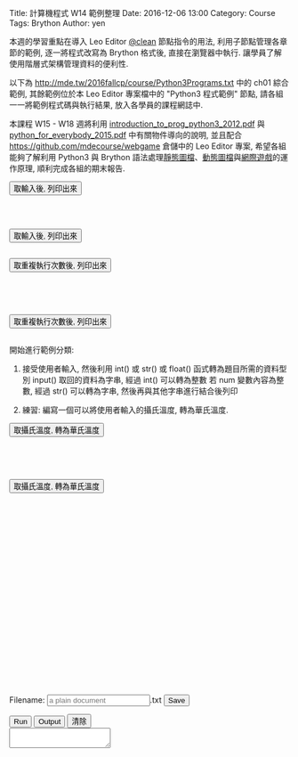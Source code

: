 Title: 計算機程式 W14 範例整理
Date: 2016-12-06 13:00
Category: Course
Tags: Brython
Author: yen

本週的學習重點在導入 Leo Editor <a href="http://leoeditor.com/tutorial-programming.html">@clean</a> 節點指令的用法, 利用子節點管理各章節的範例, 逐一將程式改寫為 Brython 格式後, 直接在瀏覽器中執行. 讓學員了解使用階層式架構管理資料的便利性.

<!-- PELICAN_END_SUMMARY -->

以下為 <a href="http://mde.tw/2016fallcp/course/Python3Programs.txt">http://mde.tw/2016fallcp/course/Python3Programs.txt</a> 中的 ch01 綜合範例, 其餘範例位於本 Leo Editor 專案檔中的 "Python3 程式範例" 節點, 請各組一一將範例程式碼與執行結果, 放入各學員的課程網誌中.

本課程 W15 - W18 週將利用 <a href="./../course/introduction_to_prog_python3_2012.pdf">introduction_to_prog_python3_2012.pdf</a> 與 <a href="./../course/python_for_everybody_2015.pdf">python_for_everybody_2015.pdf</a> 中有關物件導向的說明, 並且配合 <a href="https://github.com/mdecourse/webgame">https://github.com/mdecourse/webgame</a> 倉儲中的 Leo Editor 專案, 希望各組能夠了解利用 Python3 與 Brython 語法處理<a href="http://mde.tw/webgame/bs.html">靜態圖檔</a>、<a href="http://mde.tw/webgame/bunny.html">動態圖檔</a>與<a href="http://mde.tw/webgame/spacewar.html">網際遊戲</a>的運作原理, 順利完成各組的期末報告.

<!-- 導入 FileSaver -->
<script type="text/javascript" src="./../FileSaver.min.js"></script>

<!-- 導入 Brython 標準程式庫 -->

<script type="text/javascript" 
    src="https://cdn.rawgit.com/brython-dev/brython/master/www/src/brython_dist.js">
</script>

<!-- 啟動 Brython -->
<script>
window.onload=function(){
brython(1);
}
</script>
<!-- ch01 基本的列印與輸入函式 -->
<script type="text/python3">
from browser import document
from browser import alert

'''
    # 利用 input() 取得使用者輸入, 然後進行資料處理或運算後, 列出結果
    #01-01.py
    print ("Hello World!")
    #01-02.py
    thetext = input("Enter some text ")
    print ("This is what you entered:")
    print (thetext)
    #01-03.py
    # Note that \n within quote marks forces a new line to be printed
    thetext = input("Enter some text\n")
    print ("This is what you entered:")
    print (thetext)
    #01-04.py
    prompt  = "Enter a some text "
    thetext = input(prompt)
    print ("This is what you entered:")
    print (thetext)
'''

def get_input(ev):
    the_input= input("請輸入")
    alert("輸入為:"+str(the_input))

document['ch01'].bind('click',get_input)
</script>
<button id="ch01">取輸入後, 列印出來</button>

<pre class="brush: python">
<script type="text/python3">
from browser import document
from browser import alert

def get_input(ev):
    the_input= input("請輸入")
    alert("輸入為:"+str(the_input))

document['ch01'].bind('click',get_input)
</script>
<button id="ch01">取輸入後, 列印出來</button>
</pre>
<!-- 重複迴圈與 input() 練習 -->

<div id="container"></div>
<script type="text/python3">
from browser import document as doc
from browser import html
container = doc['container']

def numPrint(ev):
    mystring = ""
    num = input("請輸入重複執行次數:")
    #for i in range(1, 11):
    for i in range(1, int(num)+1):
        mystring += str(i) + ": hello mde" + html.BR()
    container <= mystring

doc['w13'].bind('click',numPrint)
</script>
<button id="w13">取重複執行次數後, 列印出來</button>

<pre class="brush: python">
<div id="container"></div>
<script type="text/python3">
from browser import document as doc
from browser import html
# 利用 document 根據 div 標註 id 設為 container 變數
container = doc['container']

# 因為此函式與滑鼠互動, 需要 event 當作輸入
def numPrint(ev):
    mystring = ""
    num = input("請輸入重複執行次數:")
    #for i in range(1, 11):
    for i in range(1, int(num)+1):
        mystring += str(i) + ": hello mde" + html.BR()
    container <= mystring

# 與 id 為 'w13' 對應的 button 綁定, 且滑鼠 click 後, 呼叫 numPrint 函式執行
doc['w13'].bind('click',numPrint)
</script>
<button id="w13">取重複執行次數後, 列印出來</button>
</pre>

開始進行範例分類:

1. 接受使用者輸入, 然後利用 int() 或 str() 或 float() 函式轉為題目所需的資料型別
input() 取回的資料為字串, 經過 int() 可以轉為整數
若 num 變數內容為整數, 經過 str() 可以轉為字串, 然後再與其他字串進行結合後列印

2. 練習: 編寫一個可以將使用者輸入的攝氏溫度, 轉為華氏溫度.

<div id="temperature"></div>
<script type="text/python3">
from browser import document as doc
from browser import html
# 利用 document 根據 div 標註 id 設為 container 變數
container = doc['temperature']

# 因為此函式與滑鼠互動, 需要 event 當作輸入
def convTemp(event):
    mystring = ""
    cdegree = input("請輸入攝氏溫度:")
    fdegree = float(cdegree)*9/5 + 32
    output_string = "攝氏 " + str(cdegree) + "度=華氏 " + str(fdegree) + "度" + html.BR()
    container <= output_string

# 與 id 為 'w13-1' 對應的 button 綁定, 且滑鼠 click 後, 呼叫 convTemp 函式執行
doc['w13-1'].bind('click',convTemp)
</script>
<button id="w13-1">取攝氏溫度, 轉為華氏溫度</button>

<pre class="brush: python">
<div id="temperature"></div>
<script type="text/python3">
from browser import document as doc
from browser import html
# 利用 document 根據 div 標註 id 設為 container 變數
container = doc['temperature']

# 因為此函式與滑鼠互動, 需要 event 當作輸入
def convTemp(event):
    mystring = ""
    cdegree = input("請輸入攝氏溫度:")
    fdegree = float(cdegree)*9/5 + 32
    output_string = "攝氏 " + str(cdegree) + "度=華氏 " + str(fdegree) + "度" + html.BR()
    container <= output_string

# 與 id 為 'w13-1' 對應的 button 綁定, 且滑鼠 click 後, 呼叫 convTemp 函式執行
doc['w13-1'].bind('click',convTemp)
</script>
<button id="w13-1">取攝氏溫度, 轉為華氏溫度</button>
</pre>
<script src="./../ace/ace.js" type="text/javascript" charset="utf-8"></script>
<script src="./../ace/ext-language_tools.js" type="text/javascript" charset="utf-8"></script>
<script src="./../ace/mode-python3.js" type="text/javascript" charset="utf-8"></script>
<script src="./../ace/snippets/python.js" type="text/javascript" charset="utf-8"></script>

<script type="text/python3" id="script1">
import sys
import time
import traceback
import javascript

from browser import document as doc, window, alert

has_ace = True
try:
    editor = window.ace.edit("editor")
    session = editor.getSession()
    session.setMode("ace/mode/python")

    editor.setOptions({
     'enableLiveAutocompletion': True,
     'enableSnippets': True,
     'highlightActiveLine': False,
     'highlightSelectedWord': True
    })
except:
    from browser import html
    editor = html.TEXTAREA(rows=20, cols=70)
    doc["editor"] <= editor
    def get_value(): return editor.value
    def set_value(x):editor.value = x
    editor.getValue = get_value
    editor.setValue = set_value
    has_ace = False

if hasattr(window, 'localStorage'):
    from browser.local_storage import storage
else:
    storage = None

def reset_src():
    if storage is not None and "py_src" in storage:
        editor.setValue(storage["py_src"])
    else:
        editor.setValue('for i in range(10):\n\tprint(i)')
    editor.scrollToRow(0)
    editor.gotoLine(0)

def reset_src_area():
    if storage and "py_src" in storage:
        editor.value = storage["py_src"]
    else:
        editor.value = 'for i in range(10):\n\tprint(i)'

class cOutput:

    def __init__(self,target):
        self.target = doc[target]
    def write(self,data):
        self.target.value += str(data)
        

#if "console" in doc:
sys.stdout = cOutput("console")
sys.stderr = cOutput("console")

def to_str(xx):
    return str(xx)

info = sys.implementation.version
doc['version'].text = 'Brython %s.%s.%s' % (info.major, info.minor, info.micro)

output = ''

def show_console(ev):
    doc["console"].value = output
    doc["console"].cols = 60
    doc["console"].rows = 10

# load a Python script
def load_script(evt):
    _name = evt.target.value + '?foo=%s' % time.time()
    editor.setValue(open(_name).read())

# run a script, in global namespace if in_globals is True
def run(*args):
    global output
    doc["console"].value = ''
    src = editor.getValue()
    if storage is not None:
       storage["py_src"] = src

    t0 = time.perf_counter()
    try:
        #ns = {'__name__':'__main__'}
        ns = {'__name__':'editor'}
        exec(src, ns)
        state = 1
    except Exception as exc:
        traceback.print_exc(file=sys.stderr)
        state = 0
    output = doc["console"].value

    print('<completed in %6.2f ms>' % ((time.perf_counter() - t0) * 1000.0))
    return state

if has_ace:
    reset_src()
else:
    reset_src_area()
    
def clear_console(ev):
    doc["console"].value = ""

doc['run'].bind('click',run)
doc['show_console'].bind('click',show_console)
doc['clear_console'].bind('click',clear_console)
</script>

<div id="version"></div>
<br />
<div id="editor" style="width:600px;height:300px;"></div>
<br />
<form id="text-options">
    <label>Filename: <input type="text" class="filename" id="text-filename" placeholder="a plain document"/>.txt</label>
    <input type="submit" value="Save"/>
</form>
<button id="run">Run</button>
<button id="show_console">Output</button>
<button id="clear_console">清除</button>
<div style="width:100%;height:100%;">
<textarea id="console" autocomplete="off"></textarea>
</div>
<div id="common"></div>

<script type="text/python3">
from browser import document as doc
import script1

def ex1(ev):
    script1.editor.setValue('''for i in range(10):
    print(i)
    ''')
    script1.editor.scrollToRow(0)
    script1.editor.gotoLine(0)
doc['ex1'].bind('click',ex1)
</script><a id="ex1">ex1</a> - 簡單的 for 迴圈範例

<script type="text/python3">
from browser import document as doc
import script1

def ex2(ev):
    script1.editor.setValue('''#溫度轉換程式
from browser import document as doc

# 因為此函式與滑鼠互動, 需要 event 當作輸入
def convTemp():
    mystring = ""
    cdegree = input("請輸入攝氏溫度:")
    fdegree = float(cdegree)*9/5 + 32
    output_string = "攝氏 " + str(cdegree) + "度=華氏 " + str(fdegree) + "度" 
    # 利用 print() 將轉換結果送到 console 區
    print(output_string)

#直接呼叫 convTemp() 執行
convTemp()
    ''')
    script1.editor.scrollToRow(0)
    script1.editor.gotoLine(0)
doc['ex2'].bind('click',ex2)
</script><a id="ex2">ex2</a> - input() 與函式定義進行溫度轉換

<!-- 請注意, 在 <script> 標註前一定要至少空一行 -->
<script type="text/python3">
from browser import document as doc
import script1

def ex3(ev):
    script1.editor.setValue('''# this is a comment
import math  # imports make code from other modules available

# code blocks are initiated by a trailing colon followed by indented lines
class Circle:                          # define a class
    def __init__(self, radius):   # constructor with parameter radius
        self.radius = radius      # store the parameter in a class variable

    def get_area(self):            # define a function that belongs to the class
        return math.pi*self.radius*self.radius

# code that is not in a class is executed immediately
for i in range(1, 10):
    # bitwise operation - https://wiki.python.org/moin/BitwiseOperators
    if (i & 1) == 0:
        continue
    circle = Circle(i)              # create an instance
    print("A circle with radius {0} has area {1:0.2f}".format(
        i, circle.get_area()      # `print` writes output to the console
    ))
    ''')
    script1.editor.scrollToRow(0)
    script1.editor.gotoLine(0)
doc['ex3'].bind('click',ex3)
</script>
<a id="ex3">ex3</a> - 基本的物件導向範例

<script type="text/python3">
from browser import document as doc
import script1

def ex4(ev):
    script1.editor.setValue('''#ex4
from browser.local_storage import storage
# 列出 py_src 對應的儲存內容
print(storage["py_src"])
# 接著將要使用 FileSaver.js 將內容存在 local 區
# https://github.com/eligrey/FileSaver.js/
# https://eligrey.com/demos/FileSaver.js/
    ''')
    script1.editor.scrollToRow(0)
    script1.editor.gotoLine(0)
doc['ex4'].bind('click',ex4)
</script><a id="ex4">ex4</a> - 將程式在近端存檔

<script type="text/python3">
# source: http://homepages.math.uic.edu/~jan/mcs507f13/index.html
from browser import document as doc
import script1

def exz(ev):
    script1.editor.setValue('''#四連桿機構的物件導向模型
 
"""
The main program to test the class prompts the user for n,
a number of angles, and then prints the coordinates for the
five joints that define the mechanism.
"""
 
from math import cos, sin, pi, sqrt
 
class FourBar(object):
    """
    A 4-bar mechanism is determined by five parameters:
    (1) a : the length of the horizontal bar,
    (2) L : the length of the crank,
    (3) R : the length of the bar attached to the crank,
    (4) r : the length of the bar to the right,
    (5) b : the length of the bar to the coupler.
    The mechanism is driven by a crank, with angle t,
    and we use c = cos(t) and s = sin(t).
    The value of t determines the state of the mechanism.
    """
 
    def __init__(self, a=100, L=50, R=125, r=125, b=125, t=pi/2):
        """
        Initializes a 4-bar mechanism with the 5 given lengths
        and sets the state of the 4-bar to the angle t.
        Default values are for the Chebyshev mechanism.
        """
        self.flat = a    # (0,a) is joint
        self.crank = L   # length of the crank
        self.top = R     # length of bar attached to crank
        self.right = r   # length of the right bar
        self.coupler = b # length of bar to the coupler
        self.angle = t   # state of the 4-bar
 
    def z1(self):
        """
        Returns the value of L^2+a^2-2*a*L*c.
        """
        a = self.flat
        L = self.crank
        c = cos(self.angle)
        v = L**2 + a**2 - 2.0*a*L*c
        return v
 
    def z2(self):
        """
        Returns the value of -L*R^2*s+L^3*s+L*s*r^2+a^2*L*s-2*L^2*s*c*a.
        """
        a = self.flat
        L = self.crank
        R = self.top
        r = self.right
        c = cos(self.angle)
        s = sin(self.angle)
        v = -L*R**2*s+L**3*s+L*s*r**2+a**2*L*s-2*L**2*s*c*a
        return v
 
    def z3(self):
        """
        Returns the value of the square root of the discriminant:
           sqrt(-2*L^2*R^2*s^2*a^2-2*L^2*R^2*s^2*r^2+2*a^4*R^2-a^2*r^4
             +L^6*s^2-L^2*R^4+2*L^4*R^2+2*L^4*r^2-L^2*r^4-7*L^4*a^2
             -7*L^2*a^4-L^6-a^6+6*L^4*s^2*a^2+4*L^3*R^2*s^2*c*a
             -4*L^5*s^2*c*a-2*L^2*s^2*r^2*a^2-2*L^4*R^2*s^2+L^2*s^2*r^4
             +5*a^4*L^2*s^2+2*L^2*r^2*R^2+6*L^5*a*c+4*L^2*a^2*R^2
             +4*L^2*r^2*a^2+20*L^3*c*a^3+2*a^2*r^2*R^2+4*L^3*s^2*r^2*c*a
             -12*a^3*L^3*s^2*c+4*L^4*s^2*c^2*a^2-8*L^3*a*R^2*c-8*L^3*a*r^2*c
             -8*a^3*R^2*L*c-8*a^3*r^2*L*c-a^2*R^4+2*a^4*r^2+6*a^5*L*c
             -8*a^2*L^4*c^2-8*a^4*L^2*c^2+2*a*L*c*R^4+2*a*L*c*r^4
             +8*a^2*L^2*c^2*R^2+8*a^2*L^2*c^2*r^2-2*L^4*s^2*r^2
             +L^2*R^4*s^2-4*a*L*c*r^2*R^2)
        If the argument of the sqrt is negative, zero is returned.
        """
        a = self.flat
        L = self.crank
        c = cos(self.angle)
        s = sin(self.angle)
        R = self.top
        r = self.right
        v = -2.0*L**2*R**2*s**2*a**2-2*L**2*R**2*s**2*r**2+2*a**4*R**2 \
            -a**2*r**4+L**6*s**2-L**2*R**4+2*L**4*R**2+2*L**4*r**2-L**2*r**4 \
            -7*L**4*a**2-7*L**2*a**4-L**6-a**6+6*L**4*s**2*a**2 \
            +4*L**3*R**2*s**2*c*a-4*L**5*s**2*c*a-2*L**2*s**2*r**2*a**2 \
            -2*L**4*R**2*s**2+L**2*s**2*r**4 +5*a**4*L**2*s**2 \
            +2*L**2*r**2*R**2+6*L**5*a*c+4*L**2*a**2*R**2 \
            +4*L**2*r**2*a**2+20*L**3*c*a**3+2*a**2*r**2*R**2 \
            +4*L**3*s**2*r**2*c*a-12*a**3*L**3*s**2*c+4*L**4*s**2*c**2*a**2 \
            -8*L**3*a*R**2*c-8*L**3*a*r**2*c-8*a**3*R**2*L*c-8*a**3*r**2*L*c \
            -a**2*R**4+2*a**4*r**2+6*a**5*L*c-8*a**2*L**4*c**2 \
            -8*a**4*L**2*c**2+2*a*L*c*R**4+2*a*L*c*r**4 \
            +8*a**2*L**2*c**2*R**2+8*a**2*L**2*c**2*r**2-2*L**4*s**2*r**2 \
            +L**2*R**4*s**2-4*a*L*c*r**2*R**2
        if v < 0:
            return 0
        else:
            return sqrt(v)
 
    def y1p(self):
        """
        Returns the value of (1/2)*(z2+z3)/z1.
        """
        v = (self.z2()+self.z3())/(2*self.z1())
        return v
 
    def y1m(self):
        """
        Returns the value of (1/2)*(z2-z3)/z1.
        """
        v = (self.z2()-self.z3())/(2*self.z1())
        return v
 
    def x(self, y):
        """
        Returns the value of (1/2)*(-a^2+r^2+L^2-R^2-2*y*L*s)/(-a+L*c).
        """
        a = self.flat
        L = self.crank
        c = cos(self.angle)
        s = sin(self.angle)
        R = self.top
        r = self.right
        x_den = 2*(-a+L*c)
        x_num = -a**2+r**2+L**2-R**2-2*y*L*s
        v = x_num/x_den
        return v
 
    def connector_point(self):
        """
        Returns coordinates of connector point.
        For complex values (0, 0) is returned.
        """
        try:
            y1pv = self.y1p()
            x1pv = self.x(y1pv)
            return (x1pv, y1pv)
        except:
            return (0, 0)
 
    def coupler_point(self):
        """
        Returns the coordinates of the coupler point.
        """
        t = self.angle
        L = self.crank
        ax = L*cos(t)
        ay = L*sin(t)
        p = self.connector_point()
        dx = p[0] - ax
        dy = p[1] - ay
        b = self.coupler
        if dx == 0:
            x = ax
            y = p[1] + b
        else:
            v = sqrt(dx*dx + dy*dy)
            x = p[0] + b*dx/v
            y = p[1] + b*dy/v
        return (x, y)
 
    def joints(self):
        """
        Returns the list of the coordinates of the
        five joints that define the mechanism.
        """
        L = [(0, 0), (self.flat, 0)]
        t = self.angle
        L.append((self.crank*cos(t), self.crank*sin(t)))
        L.append(self.connector_point())
        L.append(self.coupler_point())
        return L
 
    def print_joints(self):
        """
        Prints the coordinates for the joints.
        """
        L = self.joints()
        s = "%.2f " % self.angle
        for p in L:
            s = s + "(%5.1f, %5.1f)" % p
        print(s)
 
    def track_path(self):
        """
        Computes coordinates of points along a path
        tracked by the coupler point.
        """
        n = int(input('give number of samples = '))
        h = 2*pi/n
        for i in range(0, n):
            self.print_joints()
            self.angle = self.angle + h
            if self.angle > 2*pi:
                self.angle = self.angle - 2*pi
 
def main():
    """
    Evaluates the formulas for the coupler of the 4-bar mechanism
    for values corresponding to the Chebyshev mechanism.
    """
    fbr = FourBar()
    fbr.track_path()

main()
    ''')
    script1.editor.scrollToRow(0)
    script1.editor.gotoLine(0)
doc['exz'].bind('click',exz)
</script><a id="exz">exz</a> - fourbar 連桿機構運動路徑計算
<script type="text/python3">
from browser import document
from browser import alert
</script>
